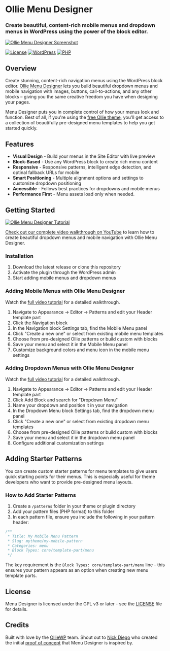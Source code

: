# Ollie Menu Designer

### Create beautiful, content-rich mobile menus and dropdown menus in WordPress using the power of the block editor.

[![Ollie Menu Designer Screenshot](https://olliewp.com/wp-content/uploads/2025/08/menu-designer-readme.webp)](https://olliewp.com/menu-designer)

[![License](https://img.shields.io/badge/license-GPL--3.0%2B-blue.svg)](https://www.gnu.org/licenses/gpl-3.0.html)
[![WordPress](https://img.shields.io/badge/WordPress-6.0%2B-blue.svg)](https://wordpress.org/)
[![PHP](https://img.shields.io/badge/PHP-7.4%2B-purple.svg)](https://php.net)

## Overview

Create stunning, content-rich navigation menus using the WordPress block editor. [Ollie Menu Designer](https://olliewp.com/menu-designer) lets you build beautiful dropdown menus and mobile navigation with images, buttons, call-to-actions, and any other blocks – giving you the same creative freedom you have when designing your pages.

Menu Designer puts you in complete control of how your menus look and function. Best of all, if you're using the [free Ollie theme](https://olliewp.com/download/), you'll get access to a collection of beautifully pre-designed menu templates to help you get started quickly.

## Features

- **Visual Design** - Build your menus in the Site Editor with live preview
- **Block-Based** - Use any WordPress block to create rich menu content
- **Responsive** - Responsive patterns, intelligent edge detection, and optinal fallback URLs for mobile
- **Smart Positioning** - Multiple alignment options and settings to customize dropdown positioning
- **Accessible** - Follows best practices for dropdowns and mobile menus
- **Performance First** - Menu assets load only when needed.

## Getting Started

[![Ollie Menu Designer Tutorial](https://olliewp.com/wp-content/uploads/2025/08/menu-designer-tutorial-readme.webp)](https://youtu.be/UXWOafpBn38)

[Check out our complete video walkthrough on YouTube](https://youtu.be/UXWOafpBn38) to learn how to create beautiful dropdown menus and mobile navigation with Ollie Menu Designer.

### Installation

1. Download the latest release or clone this repository
3. Activate the plugin through the WordPress admin
4. Start adding mobile menus and dropdown menus

### Adding Mobile Menus with Ollie Menu Designer

Watch the [full video tutorial](https://youtu.be/UXWOafpBn38) for a detailed walkthrough.

1. Navigate to Appearance → Editor → Patterns and edit your Header template part
2. Click the Navigation block
3. In the Navigation block Settings tab, find the Mobile Menu panel
4. Click "Create a new one" or select from existing mobile menu templates
5. Choose from pre-designed Ollie patterns or build custom with blocks
6. Save your menu and select it in the Mobile Menu panel
7. Customize background colors and menu icon in the mobile menu settings

### Adding Dropdown Menus with Ollie Menu Designer

Watch the [full video tutorial](https://youtu.be/UXWOafpBn38) for a detailed walkthrough.

1. Navigate to Appearance → Editor → Patterns and edit your Header template part
2. Click Add Block and search for "Dropdown Menu"
3. Name your dropdown and position it in your navigation
4. In the Dropdown Menu block Settings tab, find the dropdown menu panel
5. Click "Create a new one" or select from existing dropdown menu templates
6. Choose from pre-designed Ollie patterns or build custom with blocks
7. Save your menu and select it in the dropdown menu panel
8. Configure additional customization settings

## Adding Starter Patterns

You can create custom starter patterns for menu templates to give users quick starting points for their menus. This is especially useful for theme developers who want to provide pre-designed menu layouts.

### How to Add Starter Patterns

1. Create a `/patterns` folder in your theme or plugin directory
2. Add your pattern files (PHP format) to this folder
3. In each pattern file, ensure you include the following in your pattern header:

```php
/**
 * Title: My Mobile Menu Pattern
 * Slug: mytheme/my-mobile-pattern
 * Categories: menu
 * Block Types: core/template-part/menu
 */
```

The key requirement is the `Block Types: core/template-part/menu` line - this ensures your pattern appears as an option when creating new menu template parts.

## License

Menu Designer is licensed under the GPL v3 or later - see the [LICENSE](LICENSE) file for details.

## Credits

Built with love by the [OllieWP](https://olliewp.com) team. Shout out to [Nick Diego](https://x.com/nickmdiego) who created the initial [proof of concept](https://github.com/ndiego/mega-menu-block) that Menu Designer is inspired by.
